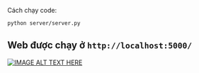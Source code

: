 Cách chạy code:
``` bash
python server/server.py
```
Web được chạy ở `http://localhost:5000/`
---
[![IMAGE ALT TEXT HERE](https://img.youtube.com/vi/4skx2k6eSAk/4.jpg)](https://www.youtube.com/watch?v=4skx2k6eSAk)




